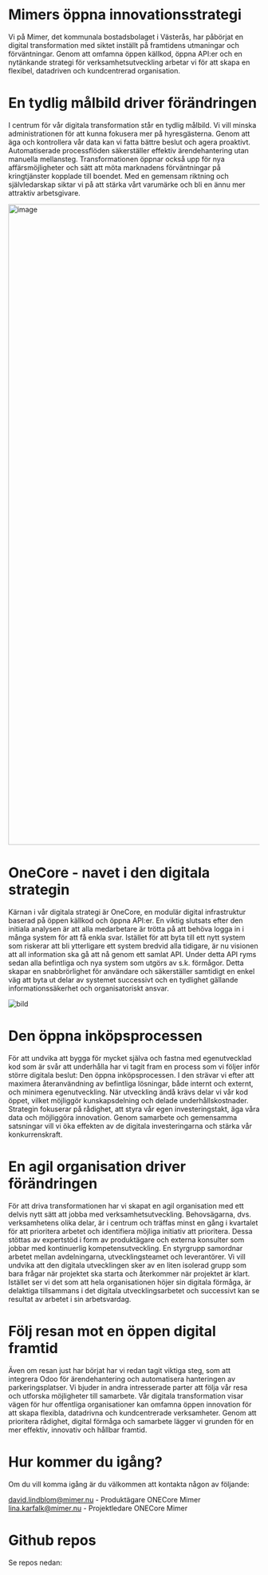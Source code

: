 Mimers öppna innovationsstrategi
===

Vi på Mimer, det kommunala bostadsbolaget i Västerås, har påbörjat en digital transformation med siktet inställt på framtidens utmaningar och förväntningar. Genom att omfamna öppen källkod, öppna API:er och en nytänkande strategi för verksamhetsutveckling arbetar vi för att skapa en flexibel, datadriven och kundcentrerad organisation.

# En tydlig målbild driver förändringen

I centrum för vår digitala transformation står en tydlig målbild. Vi vill minska administrationen för att kunna fokusera mer på hyresgästerna. Genom att äga och kontrollera vår data kan vi fatta bättre beslut och agera proaktivt. Automatiserade processflöden säkerställer effektiv ärendehantering utan manuella mellansteg. Transformationen öppnar också upp för nya affärsmöjligheter och sätt att möta marknadens förväntningar på kringtjänster kopplade till boendet. Med en gemensam riktning och självledarskap siktar vi på att stärka vårt varumärke och bli en ännu mer attraktiv arbetsgivare.

<img width="1284" alt="image" src="https://github.com/Bostads-AB-Mimer/.github/assets/395843/338a7aa7-1756-4807-b2b8-c591e57c5588">

# OneCore - navet i den digitala strategin

Kärnan i vår digitala strategi är OneCore, en modulär digital infrastruktur baserad på öppen källkod och öppna API:er. En viktig slutsats efter den initiala analysen är att alla medarbetare är trötta på att behöva logga in i många system för att få enkla svar. Istället för att byta till ett nytt system som riskerar att bli ytterligare ett system bredvid alla tidigare, är nu visionen att all information ska gå att nå genom ett samlat API. Under detta API ryms sedan alla befintliga och nya system som utgörs av s.k. förmågor. Detta skapar en snabbrörlighet för användare och säkerställer samtidigt en enkel väg att byta ut delar av systemet successivt och en tydlighet gällande informationssäkerhet och organisatoriskt ansvar.

![bild](https://github.com/user-attachments/assets/ecee26b0-9b12-45c9-adeb-f6408f696bf1)


# Den öppna inköpsprocessen

För att undvika att bygga för mycket själva och fastna med egenutvecklad kod som är svår att underhålla har vi tagit fram en process som vi följer inför större digitala beslut: Den öppna inköpsprocessen. I den strävar vi efter att maximera återanvändning av befintliga lösningar, både internt och externt, och minimera egenutveckling. När utveckling ändå krävs delar vi vår kod öppet, vilket möjliggör kunskapsdelning och delade underhållskostnader. Strategin fokuserar på rådighet, att styra vår egen investeringstakt, äga våra data och möjliggöra innovation. Genom samarbete och gemensamma satsningar vill vi öka effekten av de digitala investeringarna och stärka vår konkurrenskraft.

# En agil organisation driver förändringen

För att driva transformationen har vi skapat en agil organisation med ett delvis nytt sätt att jobba med verksamhetsutveckling. Behovsägarna, dvs. verksamhetens olika delar, är i centrum och träffas minst en gång i kvartalet för att prioritera arbetet och identifiera möjliga initiativ att prioritera. Dessa stöttas av expertstöd i form av produktägare och externa konsulter som jobbar med kontinuerlig kompetensutveckling. En styrgrupp samordnar arbetet mellan avdelningarna, utvecklingsteamet och leverantörer. Vi vill undvika att den digitala utvecklingen sker av en liten isolerad grupp som bara frågar när projektet ska starta och återkommer när projektet är klart. Istället ser vi det som att hela organisationen höjer sin digitala förmåga, är delaktiga tillsammans i det digitala utvecklingsarbetet och successivt kan se resultat av arbetet i sin arbetsvardag.

# Följ resan mot en öppen digital framtid

Även om resan just har börjat har vi redan tagit viktiga steg, som att integrera Odoo för ärendehantering och automatisera hanteringen av parkeringsplatser. Vi bjuder in andra intresserade parter att följa vår resa och utforska möjligheter till samarbete. Vår digitala transformation visar vägen för hur offentliga organisationer kan omfamna öppen innovation för att skapa flexibla, datadrivna och kundcentrerade verksamheter. Genom att prioritera rådighet, digital förmåga och samarbete lägger vi grunden för en mer effektiv, innovativ och hållbar framtid.

# Hur kommer du igång?

Om du vill komma igång är du välkommen att kontakta någon av följande:

david.lindblom@mimer.nu - Produktägare ONECore Mimer
lina.karfalk@mimer.nu - Projektledare ONECore Mimer

# Github repos

Se repos nedan:
